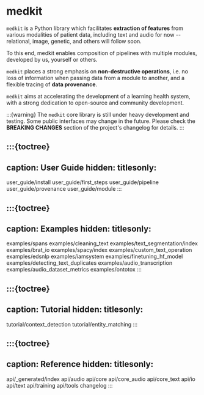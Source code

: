 # medkit

`medkit` is a Python library which facilitates **extraction of features**
from various modalities of patient data, including text and audio for now
-- relational, image, genetic, and others will follow soon.

To this end, medkit enables composition of pipelines with multiple modules,
developed by us, yourself or others.

`medkit` places a strong emphasis on **non-destructive operations**,
i.e. no loss of information when passing data from a module to another,
and a flexible tracing of **data provenance**.

`medkit` aims at accelerating the development of a learning health system,
with a strong dedication to open-source and community development.

:::{warning}
The `medkit` core library is still under heavy development and testing.
Some public interfaces may change in the future.
Please check the **BREAKING CHANGES** section of the project's changelog for details.
:::

:::{toctree}
---
caption: User Guide
hidden:
titlesonly:
---
user_guide/install
user_guide/first_steps
user_guide/pipeline
user_guide/provenance
user_guide/module
:::

:::{toctree}
---
caption: Examples
hidden:
titlesonly:
---
examples/spans
examples/cleaning_text
examples/text_segmentation/index
examples/brat_io
examples/spacy/index
examples/custom_text_operation
examples/edsnlp
examples/iamsystem
examples/finetuning_hf_model
examples/detecting_text_duplicates
examples/audio_transcription
examples/audio_dataset_metrics
examples/ontotox
:::

:::{toctree}
---
caption: Tutorial
hidden:
titlesonly:
---
tutorial/context_detection
tutorial/entity_matching
:::

:::{toctree}
---
caption: Reference
hidden:
titlesonly:
---
api/_generated/index
api/audio
api/core
api/core_audio
api/core_text
api/io
api/text
api/training
api/tools
changelog
:::
